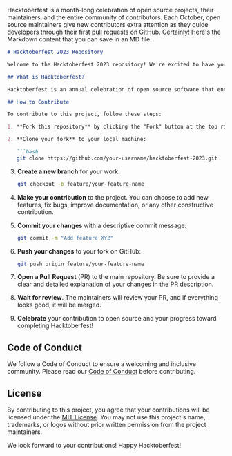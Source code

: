 Hacktoberfest is a month-long celebration of open source projects, their maintainers, and the entire community of contributors. Each October, open source maintainers give new contributors extra attention as they guide developers through their first pull requests on GitHub.
Certainly! Here's the Markdown content that you can save in an MD file:

```markdown
# Hacktoberfest 2023 Repository

Welcome to the Hacktoberfest 2023 repository! We're excited to have you here and encourage your contributions to this open-source project. Please take a moment to read through the guidelines and get started.

## What is Hacktoberfest?

Hacktoberfest is an annual celebration of open source software that encourages meaningful contributions to the open-source community. To participate, all you need to do is make four pull requests to open-source repositories on GitHub. You can learn more and sign up on the [Hacktoberfest website](https://hacktoberfest.digitalocean.com/).

## How to Contribute

To contribute to this project, follow these steps:

1. **Fork this repository** by clicking the "Fork" button at the top right of the repository.

2. **Clone your fork** to your local machine:

   ```bash
   git clone https://github.com/your-username/hacktoberfest-2023.git
   ```

3. **Create a new branch** for your work:

   ```bash
   git checkout -b feature/your-feature-name
   ```

4. **Make your contribution** to the project. You can choose to add new features, fix bugs, improve documentation, or any other constructive contribution.

5. **Commit your changes** with a descriptive commit message:

   ```bash
   git commit -m "Add feature XYZ"
   ```

6. **Push your changes** to your fork on GitHub:

   ```bash
   git push origin feature/your-feature-name
   ```

7. **Open a Pull Request** (PR) to the main repository. Be sure to provide a clear and detailed explanation of your changes in the PR description.

8. **Wait for review**. The maintainers will review your PR, and if everything looks good, it will be merged.

9. **Celebrate** your contribution to open source and your progress toward completing Hacktoberfest!

## Code of Conduct

We follow a Code of Conduct to ensure a welcoming and inclusive community. Please read our [Code of Conduct](CODE_OF_CONDUCT.md) before contributing.

## License

By contributing to this project, you agree that your contributions will be licensed under the [MIT License](LICENSE). You may not use this project's name, trademarks, or logos without prior written permission from the project maintainers.

We look forward to your contributions! Happy Hacktoberfest!
```
